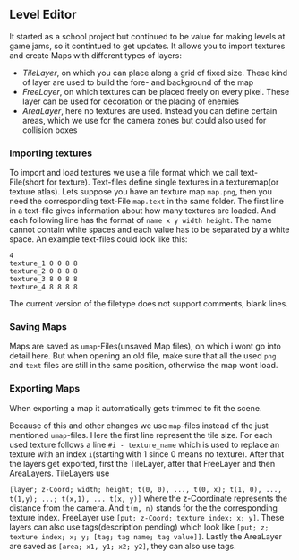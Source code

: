## Level Editor
It started as a school project but continued to be value for making levels at game jams, so it contintued to get updates. It allows you to import textures and create Maps with different types of layers:
* *TileLayer*, on which you can place along a grid of fixed size. These kind of layer are used to build the fore- and background of the map
* *FreeLayer*, on which textures can be placed freely on every pixel. These layer can be used for decoration or the placing of enemies
* *AreaLayer*, here no textures are used. Instead you can define certain areas, which we use for the camera zones but could also used for collision boxes

### Importing textures
To import and load textures we use a file format which we call text-File(short for texture). Text-files define single textures in a texturemap(or texture atlas). Lets suppose you have an texture map `map.png`, then you need the corresponding text-File `map.text` in the same folder.
The first line in a text-file gives information about how many textures are loaded. And each following line has the format of `name x y width height`.  The name cannot contain white spaces and each value has to be separated by a white space. 
An example text-files could look like this:
```
4
texture_1 0 0 8 8
texture_2 0 8 8 8
texture_3 8 0 8 8
texture_4 8 8 8 8
```
The current version of the filetype does not support comments, blank lines.

### Saving Maps
Maps are saved as `umap`-Files(unsaved Map files), on which i wont go into detail here.  But when opening an old file, make sure that all the used `png` and `text` files are still in the same position, otherwise the map wont load.

### Exporting Maps
When exporting a map it automatically gets trimmed to fit the scene. 

Because of this and other changes we use `map`-files instead of the  just mentioned `umap`-files.
Here the first line represent the tile size. For each used texture follows a line `#i - texture_name` which is used to replace an texture with an index `i`(starting with 1 since 0 means no texture).
After that the layers get exported, first the TileLayer, after that FreeLayer and then AreaLayers. 
TileLayers use 

`[layer; z-Coord; width; height; t(0, 0), ..., t(0, x); t(1, 0), ..., t(1,y); ...; t(x,1), ... t(x, y)]` 
where the z-Coordinate represents the distance from the camera. And `t(m, n)` stands for the the corresponding texture index.
FreeLayer use `[put; z-Coord; texture index; x; y]`.
These layers can also use tags(description pending) which look like `[put; z; texture index; x; y; [tag; tag name; tag value]]`.
Lastly the AreaLayer are saved as `[area; x1, y1; x2; y2]`, they can also use tags.








